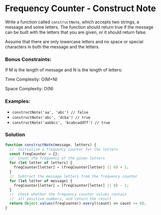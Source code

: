 # Frequency Counter - Construct Note

Write a function called `constructNote`, which accepts two strings, a message and some letters. The function should return true if the message can be built with the letters that you are given, or it should return false.

Assume that there are only lowercase letters and no space or special characters in both the message and the letters.

### Bonus Constraints:

If M is the length of message and N is the length of letters:

Time Complexity: O(M+N)

Space Complexity: O(N)

### Examples:

- `constructNote('aa', 'abc') // false`
- `constructNote('abc', 'dcba') // true`
- `constructNote('aabbcc', 'bcabcaddff') // true`

### Solution

```js
function constructNote(message, letters) {
  //  Initialize a frequency counter for the letters
  const freqCounter = {};
  //  Count the frequency of the given letters
  for (let letter of letters) {
    freqCounter[letter] = (freqCounter[letter] || 0) + 1;
  }
  //  Subtract the message letters from the frequency counter
  for (let letter of message) {
    freqCounter[letter] = (freqCounter[letter] || 0) - 1;
  }
  //  Check whether the frequency counter values contain
  //  all positive numbers, and return the result
  return Object.values(freqCounter).every((count) => count >= 0);
}
```

